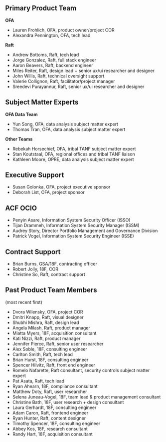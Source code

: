 ## Primary Product Team
**OFA**
* Lauren Frohlich, OFA, product owner/project COR
* Alexandra Pennington, OFA, tech lead

**Raft**
* Andrew Bottoms, Raft, tech lead
* Jorge Gonzalez, Raft, full stack engineer
* Aaron Beavers, Raft, backend engineer
* Miles Reiter, Raft, design lead + senior ux/ui researcher and designer
* John Willis, Raft, technical oversight support
* Valerie Collignon, Raft, facilitator/project manager
* Sreedevi Purayannur, Raft, senior ux/ui researcher and designer

## Subject Matter Experts
**OFA Data Team**
* Yun Song, OFA, data analysis subject matter expert
* Thomas Tran, OFA, data analysis subject matter expert

**Other Teams**
* Rebekah Horsechief, OFA, tribal TANF subject matter expert
* Stan Koutstaal, OFA, regional offices and tribal TANF liaison
* Kathleen Moore, OPRE, data analysis subject matter expert

## Executive Support
* Susan Golonka, OFA, project executive sponsor
* Deborah List, OFA, project sponsor

## ACF OCIO
* Penyin Asare, Information System Security Officer (ISSO)
* Tijan Drammeh, Information System Security Manager (ISSM)
* Audrey Story, Director Portfolio Management and Governance Division
* Patrick Vogel, Information System Security Engineer (ISSE)

## Contract Support
* Brian Burns, GSA/18F, contracting officer
* Robert Jolly, 18F, COR
* Christine So, Raft, contract support

## Past Product Team Members
(most recent first)
* Dvora Wilensky, OFA, project COR
* Dmitri Knapp, Raft, visual designer
* Shubhi Mishra, Raft, design lead
* Angela Milash, Raft, product manager
* Miatta Myers, 18F, acquisition consultant
* Kati Nizzi, Raft, product manager
* Jennifer Pierce, Raft, senior user researcher
* Alex Soble, 18F, consulting engineer
* Carlton Smith, Raft, tech lead
* Brian Hurst, 18F, consulting engineer
* Spencer Hilvitz, Raft, front end engineer
* Romelo Nafarette, Raft consultant, security controls subject matter expert
* Pat Asata, Raft, tech lead
* Ryan Ahearn, 18F, compliance consultant
* Matthew Doty, Raft, user researcher
* Selena Juneau-Vogel, 18F, team lead & product management consultant
* Christine Bath, 18F, user research + design consultant
* Laura Gerhardt, 18F, consulting engineer
* Adam Caron, Raft, frontend engineer
* Ryan Hunter, Raft, content designer
* Timothy Spencer, 18F, consulting engineer
* Abbey Kos, 18F, research consultant
* Randy Hart, 18F, acquisition consultant
